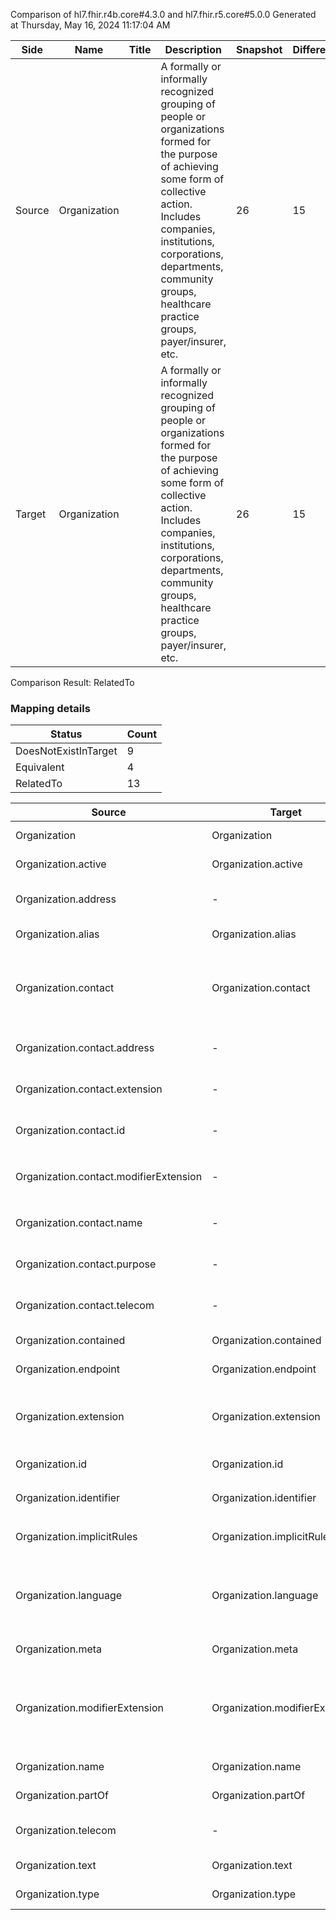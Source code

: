 Comparison of hl7.fhir.r4b.core#4.3.0 and hl7.fhir.r5.core#5.0.0
Generated at Thursday, May 16, 2024 11:17:04 AM

| Side | Name | Title | Description | Snapshot | Differential |
| --- | --- | --- | --- | --- | --- |
| Source | Organization |  | A formally or informally recognized grouping of people or organizations formed for the purpose of achieving some form of collective action.  Includes companies, institutions, corporations, departments, community groups, healthcare practice groups, payer/insurer, etc. | 26 | 15 |
| Target | Organization |  | A formally or informally recognized grouping of people or organizations formed for the purpose of achieving some form of collective action.  Includes companies, institutions, corporations, departments, community groups, healthcare practice groups, payer/insurer, etc. | 26 | 15 |


Comparison Result: RelatedTo


### Mapping details

| Status | Count |
| ------ | ----- |
DoesNotExistInTarget | 9 |
Equivalent | 4 |
RelatedTo | 13 |


| Source | Target | Status | Message |
| ------ | ------ | ------ | ------- |
| Organization | Organization | Equivalent | R4B `Organization` maps as Equivalent to R5 `Organization` |
| Organization.active | Organization.active | Equivalent | R4B `Organization.active` maps as Equivalent to R5 `Organization.active` |
| Organization.address | - | DoesNotExistInTarget | R4B `Organization.address` does not appear in the target and has no mapping for `Organization`. |
| Organization.alias | Organization.alias | Equivalent | R4B `Organization.alias` maps as Equivalent to R5 `Organization.alias` |
| Organization.contact | Organization.contact | SourceIsBroaderThanTarget | R4B `Organization.contact` maps as SourceIsBroaderThanTarget to R5 `Organization.contact` - contact has change due to type change: R4B contact BackboneElement has no equivalent or mapped type in R5 contact |
| Organization.contact.address | - | DoesNotExistInTarget | R4B `Organization.contact.address` does not appear in the target and has no mapping for `Organization`. |
| Organization.contact.extension | - | DoesNotExistInTarget | R4B `Organization.contact.extension` does not appear in the target and has no mapping for `Organization`. |
| Organization.contact.id | - | DoesNotExistInTarget | R4B `Organization.contact.id` does not appear in the target and has no mapping for `Organization`. |
| Organization.contact.modifierExtension | - | DoesNotExistInTarget | R4B `Organization.contact.modifierExtension` does not appear in the target and has no mapping for `Organization`. |
| Organization.contact.name | - | DoesNotExistInTarget | R4B `Organization.contact.name` does not appear in the target and has no mapping for `Organization`. |
| Organization.contact.purpose | - | DoesNotExistInTarget | R4B `Organization.contact.purpose` does not appear in the target and has no mapping for `Organization`. |
| Organization.contact.telecom | - | DoesNotExistInTarget | R4B `Organization.contact.telecom` does not appear in the target and has no mapping for `Organization`. |
| Organization.contained | Organization.contained | Equivalent | R4B `Organization.contained` maps as Equivalent to R5 `Organization.contained` |
| Organization.endpoint | Organization.endpoint | Equivalent | R4B `Organization.endpoint` maps as Equivalent to R5 `Organization.endpoint` |
| Organization.extension | Organization.extension | RelatedTo | R4B `Organization.extension` maps as RelatedTo to R5 `Organization.extension` - extension has change due to type change: R4B `extension` `Extension` maps as RelatedTo for R5 `extension` |
| Organization.id | Organization.id | Equivalent | R4B `Organization.id` maps as Equivalent to R5 `Organization.id` |
| Organization.identifier | Organization.identifier | Equivalent | R4B `Organization.identifier` maps as Equivalent to R5 `Organization.identifier` |
| Organization.implicitRules | Organization.implicitRules | Equivalent | R4B `Organization.implicitRules` maps as Equivalent to R5 `Organization.implicitRules` |
| Organization.language | Organization.language | RelatedTo | R4B `Organization.language` maps as RelatedTo to R5 `Organization.language` - language made the binding required (from Preferred) for http://hl7.org/fhir/ValueSet/all-languages|5.0.0 |
| Organization.meta | Organization.meta | Equivalent | R4B `Organization.meta` maps as Equivalent to R5 `Organization.meta` |
| Organization.modifierExtension | Organization.modifierExtension | RelatedTo | R4B `Organization.modifierExtension` maps as RelatedTo to R5 `Organization.modifierExtension` - modifierExtension has change due to type change: R4B `modifierExtension` `Extension` maps as RelatedTo for R5 `modifierExtension` |
| Organization.name | Organization.name | Equivalent | R4B `Organization.name` maps as Equivalent to R5 `Organization.name` |
| Organization.partOf | Organization.partOf | Equivalent | R4B `Organization.partOf` maps as Equivalent to R5 `Organization.partOf` |
| Organization.telecom | - | DoesNotExistInTarget | R4B `Organization.telecom` does not appear in the target and has no mapping for `Organization`. |
| Organization.text | Organization.text | Equivalent | R4B `Organization.text` maps as Equivalent to R5 `Organization.text` |
| Organization.type | Organization.type | Equivalent | R4B `Organization.type` maps as Equivalent to R5 `Organization.type` |

